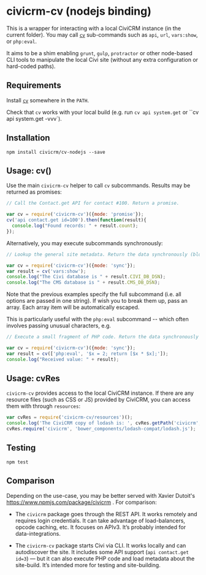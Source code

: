 # civicrm-cv (nodejs binding)

This is a wrapper for interacting with a local CiviCRM instance (in the
current folder).  You may call [`cv`](https://github.com/civicrm/cv)
sub-commands such as `api`, `url`, `vars:show`, or `php:eval`.

It aims to be a shim enabling `grunt`, `gulp`, `protractor` or other
node-based CLI tools to manipulate the local Civi site (without any extra configuration
or hard-coded paths).

## Requirements

Install [`cv`](https://github.com/civicrm/cv) somewhere in the `PATH`.

Check that `cv` works with your local build (e.g. run `cv api system.get` or ``cv api system.get -vvv`).

## Installation

```
npm install civicrm/cv-nodejs --save
```

## Usage: cv()

Use the main `civicrm-cv` helper to call `cv` subcommands.  Results may be
returned as promises:

```javascript
// Call the Contact.get API for contact #100. Return a promise.

var cv = require('civicrm-cv')({mode: 'promise'});
cv('api contact.get id=100').then(function(result){
  console.log("Found records: " + result.count);
});
```

Alternatively, you may execute subcommands synchronously:

```javascript
// Lookup the general site metadata. Return the data synchronously (blocking I/O).

var cv = require('civicrm-cv')({mode: 'sync'});
var result = cv('vars:show');
console.log("The Civi database is " + result.CIVI_DB_DSN);
console.log("The CMS database is " + result.CMS_DB_DSN);
```

Note that the previous examples specify the full subcommand (i.e.  all
options are passed in one string).  If wish you to break them up, pass an
array.  Each array item will be automatically escaped.

This is particularly useful with the `php:eval` subcommand -- which often
involves passing unusual characters, e.g.

```javascript
// Execute a small fragment of PHP code. Return the data synchronously (blocking I/O).

var cv = require('civicrm-cv')({mode: 'sync'});
var result = cv(['php:eval', '$x = 2; return [$x * $x];']);
console.log("Received value: " + result);
```

## Usage: cvRes

`civicrm-cv` provides access to the local CiviCRM instance. If there are any
resource files (such as CSS or JS) provided by CiviCRM, you can access them
with through `resources`:

```javascript
var cvRes = require('civicrm-cv/resources')();
console.log('The CiviCRM copy of lodash is: ', cvRes.getPath('civicrm', 'bower_components/lodash-compat/lodash.js'));
cvRes.require('civicrm', 'bower_components/lodash-compat/lodash.js');
```

## Testing

```
npm test
```

## Comparison

Depending on the use-case, you may be better served with Xavier Dutoit's https://www.npmjs.com/package/civicrm . For comparison:

 * The `civicrm` package goes through the REST API. It works remotely and requires login credentials. It can take advantage of load-balancers, opcode caching, etc. It focuses on APIv3. It’s probably intended for data-integrations.

 * The `civicrm-cv` package starts Civi via CLI. It works locally and can autodiscover the site. It includes some API support (`api contact.get id=3`) — but it can also execute PHP code and load metadata about the site-build. It’s intended more for testing and site-building.
